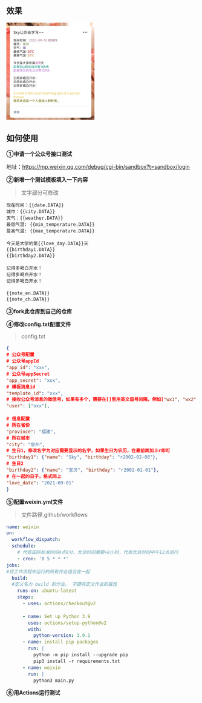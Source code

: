 ## 效果

<img src="PictureFile/README.assets/image-20220915143804565.png" alt="image-20220915143804565" style="zoom:25%;" />

## 如何使用

**①申请一个公众号接口测试**

地址：https://mp.weixin.qq.com/debug/cgi-bin/sandbox?t=sandbox/login

**②新增一个测试模板填入一下内容**

> 文字部分可修改

```
现在时间：{{date.DATA}} 
城市：{{city.DATA}} 
天气：{{weather.DATA}} 
最低气温: {{min_temperature.DATA}} 
最高气温: {{max_temperature.DATA}} 

今天是大学的第{{love_day.DATA}}天 
{{birthday1.DATA}} 
{{birthday2.DATA}} 

记得多喝白开水！
记得多喝白开水！
记得多喝白开水！

{{note_en.DATA}} 
{{note_ch.DATA}}
```

**③fork此仓库到自己的仓库**

**④修改config.txt配置文件**

> config.txt

```json
{
# 公众号配置
# 公众号appId
"app_id": "xxx",
# 公众号appSecret
"app_secret": "xxx",
# 模板消息id
"template_id": "xxx",
# 接收公众号消息的微信号，如果有多个，需要在[]里用英文逗号间隔，例如["wx1", "wx2"]
"user": ["oxx"],

# 信息配置
# 所在省份
"province": "福建",
# 所在城市
"city": "泉州",
# 生日1，修改名字为对应需要显示的名字，如果生日为农历，在最前面加上r即可
"birthday1": {"name": "Sky", "birthday": "r2002-02-08"},
# 生日2
"birthday2": {"name": "宝贝", "birthday": "r2002-01-01"},
# 在一起的日子，格式同上
"love_date": "2021-09-01"
}
```

**⑤配置weixin.yml文件**

> 文件路径.github/workflows

```yml
name: weixin
on:
  workflow_dispatch:
  schedule: 
    # 代表国际标准时间4点0分，北京时间需要+8小时，代表北京时间中午12点运行
    - cron: '0 5 * * *'
jobs:
#将工作流程中运行的所有作业组合在一起
  build:
  #定义名为 build 的作业。 子键将定义作业的属性 
    runs-on: ubuntu-latest 
    steps:
      - uses: actions/checkout@v2
    
      - name: Set up Python 3.9
        uses: actions/setup-python@v2
        with:
          python-version: 3.9.1
      - name: install pip packages
        run: |
          python -m pip install --upgrade pip
          pip3 install -r requirements.txt
      - name: weixin
        run: |
          python3 main.py
```

**⑥用Actions运行测试**
